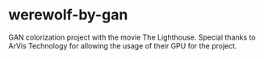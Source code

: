 # werewolf-by-gan
GAN colorization project with the movie The Lighthouse. Special thanks to ArVis Technology for allowing the usage of their GPU for the project.
